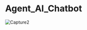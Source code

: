 # Agent_AI_Chatbot



![Capture2](https://github.com/user-attachments/assets/d636f024-7fac-405f-9e3e-8610e3e90cad)
